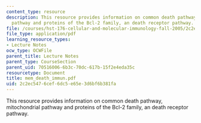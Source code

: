 ```yaml
---
content_type: resource
description: This resource provides information on common death pathway, mitochondrial
  pathway and proteins of the Bcl-2 family, an death receptor pathway.
file: /courses/hst-176-cellular-and-molecular-immunology-fall-2005/2c2ec5476cef6dc5e65e3d6bf6b381fa_mem_death_immun.pdf
file_type: application/pdf
learning_resource_types:
- Lecture Notes
ocw_type: OCWFile
parent_title: Lecture Notes
parent_type: CourseSection
parent_uid: 70516006-6b3c-70dc-617b-15f2e4eda35c
resourcetype: Document
title: mem_death_immun.pdf
uid: 2c2ec547-6cef-6dc5-e65e-3d6bf6b381fa
---
```

This resource provides information on common death pathway, mitochondrial pathway and proteins of the Bcl-2 family, an death receptor pathway.

